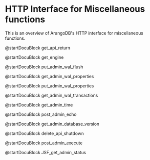 HTTP Interface for Miscellaneous functions
==========================================

This is an overview of ArangoDB's HTTP interface for miscellaneous functions.

<!-- lib/Admin/RestVersionHandler.cpp -->
@startDocuBlock get_api_return

<!-- lib/Admin/RestEngineHandler.cpp -->
@startDocuBlock get_engine

<!-- ljs/actions/api-system.js -->
@startDocuBlock put_admin_wal_flush

<!-- ljs/actions/api-system.js -->
@startDocuBlock get_admin_wal_properties

<!-- ljs/actions/api-system.js -->
@startDocuBlock put_admin_wal_properties

<!-- ljs/actions/api-system.js -->
@startDocuBlock get_admin_wal_transactions

<!-- js/actions/api-system.js -->
@startDocuBlock get_admin_time

<!-- js/actions/api-system.js -->
@startDocuBlock post_admin_echo

@startDocuBlock get_admin_database_version

<!-- lib/Admin/RestShutdownHandler.cpp -->
@startDocuBlock delete_api_shutdown

<!-- js/actions/api-system.js -->
@startDocuBlock post_admin_execute

<!-- /_admin/status -->
@startDocuBlock JSF_get_admin_status

